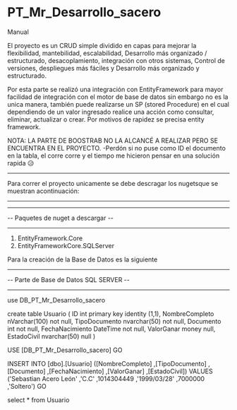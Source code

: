 # PT_Mr_Desarrollo_sacero

Manual

El proyecto es un CRUD simple dividido en capas para mejorar la flexibilidad, mantebilidad, escalabilidad, Desarrollo más organizado / estructurado, desacoplamiento, integración con otros sistemas, Control de versiones, despliegues más fáciles y Desarrollo más organizado y estructurado.

Por esta parte se realizó una integración con EntityFramework para mayor facilidad de integración con el motor de base de datos sin embargo no es la unica manera, también puede realizarse un SP (stored Procedure) en el cual dependiendo de un valor ingresado realice una acción como consultar, eliminar, actualizar o crear. Por motivos de rapidez se precisa entity framework.

NOTA: LA PARTE DE BOOSTRAB NO LA ALCANCÉ A REALIZAR PERO SE ENCUENTRA EN EL PROYECTO. -Perdón si no puse como ID el documento en la tabla, el corre corre y el tiempo me hicieron pensar en una solución rapida 😥

-- ------------------------------------------------------------------------------------------ --
Para correr el proyecto unicamente se debe descragar los nugetsque se muestran acontinuación:
-- ------------------------------------------------------------------------------------------ --

-- ----------------------------- --
-- Paquetes de nuget a descargar --
-- ----------------------------- --

1. EntityFramework.Core
2. EntityFrameworkCore.SQLServer

Para la creación de la Base de Datos es la siguiente

-- --------------------------------- --
-- Parte de Base de Datos SQL SERVER --
-- --------------------------------- --

use DB_PT_Mr_Desarrollo_sacero

create table Usuario (
ID int primary key identity (1,1),
NombreCompleto nVarchar(100) not null,
TipoDocumento nvarchar(50) not null,
Documento int not null,
FechaNacimiento DateTime not null,
ValorGanar money null,
EstadoCivil nvarchar(50) null
)

USE [DB_PT_Mr_Desarrollo_sacero]
GO

INSERT INTO [dbo].[Usuario]
           ([NombreCompleto]
           ,[TipoDocumento]
           ,[Documento]
           ,[FechaNacimiento]
           ,[ValorGanar]
           ,[EstadoCivil])
     VALUES
           ('Sebastian Acero León'
           ,'C.C'
           ,1014304449
           ,'1999/03/28'
           ,7000000
           ,'Soltero')
GO

select * from Usuario
